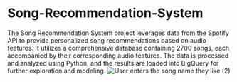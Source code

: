# Song-Recommendation-System
The Song Recommendation System project leverages data from the Spotify API to provide personalized song recommendations based on audio features. It utilizes a comprehensive database containing 2700 songs, each accompanied by their corresponding audio features. The data is processed and analyzed using Python, and the results are loaded into BigQuery for further exploration and modeling.
![User enters the song name they like (2)](https://github.com/SHIVAM-MANDHAN/Song-Recommendation-System/assets/110061771/3260c794-ed85-4cfb-b0e1-b9a512e258c0)

